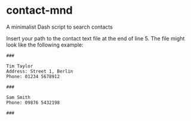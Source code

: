# contact-mnd
A minimalist Dash script to search contacts

Insert your path to the contact text file at the end of line 5.
The file might look like the following example:
```
###  
  
Tim Taylor  
Address: Street 1, Berlin  
Phone: 01234 5678912  
  
###  
  
Sam Smith  
Phone: 09876 5432198 
  
###
```
